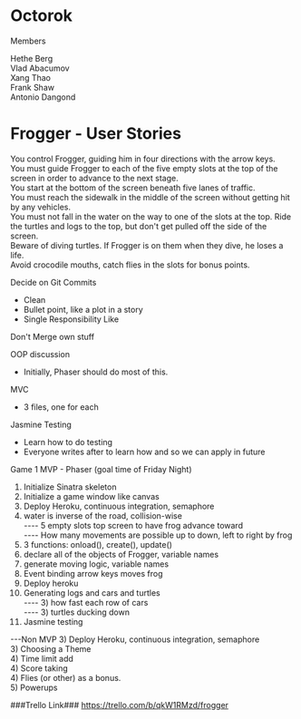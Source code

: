 Octorok
=======

Members

Hethe Berg  
Vlad Abacumov  
Xang Thao  
Frank Shaw  
Antonio Dangond  

Frogger - User Stories
========
You control Frogger, guiding him in four directions with the arrow keys.  
You must guide Frogger to each of the five empty slots at the top of the screen in order to advance to the next stage.  
You start at the bottom of the screen beneath five lanes of traffic.  
You must reach the sidewalk in the middle of the screen without getting hit by any vehicles.  
You must not fall in the water on the way to one of the slots at the top. Ride the turtles and logs to the top, but don't get pulled off the side of the screen.  
Beware of diving turtles. If Frogger is on them when they dive, he loses a life.  
Avoid crocodile mouths, catch flies in the slots for bonus points.  



Decide on Git Commits
- Clean
- Bullet point, like a plot in a story
- Single Responsibility Like

Don't Merge own stuff

OOP discussion
- Initially, Phaser should do most of this.

MVC
- 3 files, one for each

Jasmine Testing
- Learn how to do testing
- Everyone writes after to learn how and so we can apply in future


Game 1 MVP - Phaser (goal time of Friday Night)  
1) Initialize Sinatra skeleton  
1) Initialize a game window like canvas  
1) Deploy Heroku, continuous integration, semaphore  
1) water is inverse of the road, collision-wise  
---- 5 empty slots top screen to have frog advance toward  
---- How many movements are possible up to down, left to right by frog  
1) 3 functions: onload(), create(), update()  
1) declare all of the objects of Frogger, variable names  
1) generate moving logic, variable names  
1) Event binding arrow keys moves frog  
1) Deploy heroku  
2) Generating logs and cars and turtles  
---- 3) how fast each row of cars  
---- 3) turtles ducking down  
3) Jasmine testing  


---Non MVP
3) Deploy Heroku, continuous integration, semaphore  
3) Choosing a Theme  
4) Time limit add  
4) Score taking  
4) Flies (or other) as a bonus.  
5) Powerups  

###Trello Link###
https://trello.com/b/qkW1RMzd/frogger
